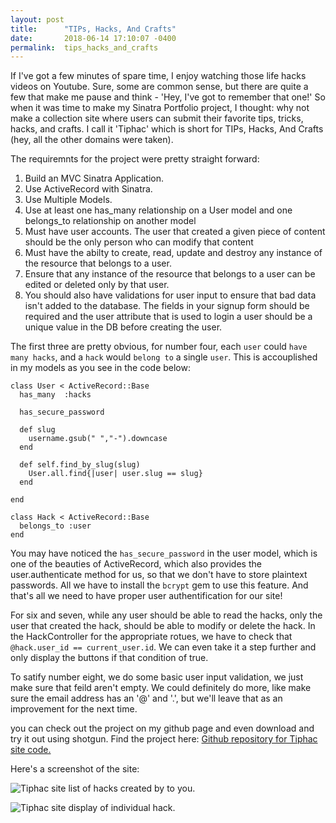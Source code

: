 ```yaml
---
layout: post
title:      "TIPs, Hacks, And Crafts"
date:       2018-06-14 17:10:07 -0400
permalink:  tips_hacks_and_crafts
---
```



If I've got a few minutes of spare time, I enjoy watching those life hacks videos on Youtube. Sure, some are common sense, but there are quite a few that make me pause and think - 'Hey, I've got to remember that one!' So when it was time to make my Sinatra Portfolio project, I thought: why not make a collection site where users can submit their favorite tips, tricks, hacks, and crafts. I call it 'Tiphac' which is short for TIPs, Hacks, And Crafts (hey, all the other domains were taken).

The requiremnts for the project were pretty straight forward:

1. Build an MVC Sinatra Application.
2. Use ActiveRecord with Sinatra.
3. Use Multiple Models.
4. Use at least one has_many relationship on a User model and one belongs_to relationship on another model
5. Must have user accounts. The user that created a given piece of content should be the only person who can modify that content
6. Must have the abilty to create, read, update and destroy any instance of the resource that belongs to a user.
7. Ensure that any instance of the resource that belongs to a user can be edited or deleted only by that user.
8. You should also have validations for user input to ensure that bad data isn't added to the database. The fields in your signup form should be required and the user attribute that is used to login a user should be a unique value in the DB before creating the user.

The first three are pretty obvious, for number four, each `user` could `have many hacks`, and a `hack` would `belong to` a single `user`. This is accouplished in my models as you see in the code below:

```
class User < ActiveRecord::Base
  has_many  :hacks

  has_secure_password

  def slug
    username.gsub(" ","-").downcase
  end

  def self.find_by_slug(slug)
    User.all.find{|user| user.slug == slug}
  end

end
```


```
class Hack < ActiveRecord::Base
  belongs_to :user
end
```

You may have noticed the `has_secure_password` in the user model, which is one of the beauties of ActiveRecord, which also provides the user.authenticate method for us, so that we don't have to store plaintext passwords. All we have to install the `bcrypt` gem to use this feature. And that's all  we need to have proper user authentification for our site!

For six and seven, while any user should be able to read the hacks, only the user that created the hack, should be able to modify or delete the hack. In the HackController for the appropriate rotues, we have to check that `@hack.user_id == current_user.id`. We can  even take it a step further and only display the buttons if that condition of true.

To satify number eight, we do some basic user input validation, we just make sure that feild aren't empty. We could definitely do more, like make sure the email address has an '@' and '.', but  we'll leave that as an improvement for the next time.

you can check out the project on my github page and even download and try it out using shotgun. Find the project here:
[Github repository for Tiphac site code.](https://github.com/dapawn/sinatra-cms-app-assessment-cb-000)

Here's a screenshot of the site:

![Tiphac site list of hacks created by to you.](https://dapawn.github.io/img/tiphac_yours.jpg)


![Tiphac site display of individual hack.](https://dapawn.github.io/img/tiphac_yours.jpg)

